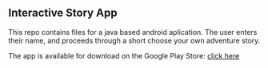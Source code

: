 ## **Interactive Story App** ##

This repo contains files for a java based android aplication. The user enters their name, and proceeds through a short choose your own adventure story. 

The app is available for download on the Google Play Store: 
[click here](https://play.google.com/store/apps/details?id=com.shackman.interactivestory)
